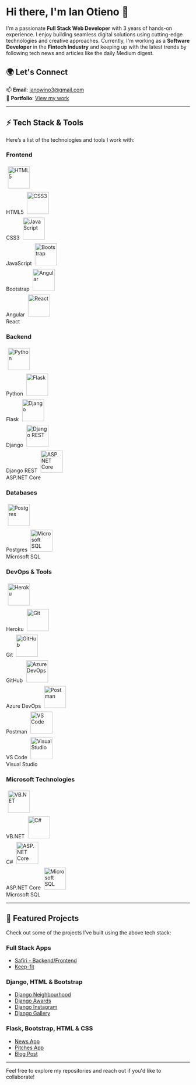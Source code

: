 # Hi there, I'm **Ian Otieno** 👋  
I'm a passionate **Full Stack Web Developer** with 3 years of hands-on experience. I enjoy building seamless digital solutions using cutting-edge technologies and creative approaches. Currently, I'm working as a **Software Developer** in the **Fintech Industry** and keeping up with the latest trends by following tech news and articles like the daily Medium digest.

## 🌍 Let's Connect  
📫 **Email**: [ianowino3@gmail.com](mailto:ianowino3@gmail.com)  
🔗 **Portfolio**: [View my work](https://ian-otieno.netlify.app/)

---

## ⚡ Tech Stack & Tools  
Here’s a list of the technologies and tools I work with:

### **Frontend**  
<p align="left">
  <img src="https://cdn.jsdelivr.net/gh/devicons/devicon/icons/html5/html5-original.svg" alt="HTML5" width="60" height="60" style="margin: 5px"/>
  <br/>HTML5
  <img src="https://cdn.jsdelivr.net/gh/devicons/devicon/icons/css3/css3-original.svg" alt="CSS3" width="60" height="60" style="margin: 5px"/>
  <br/>CSS3
  <img src="https://cdn.jsdelivr.net/gh/devicons/devicon/icons/javascript/javascript-original.svg" alt="JavaScript" width="60" height="60" style="margin: 5px"/>
  <br/>JavaScript
  <img src="https://cdn.jsdelivr.net/gh/devicons/devicon/icons/bootstrap/bootstrap-original.svg" alt="Bootstrap" width="60" height="60" style="margin: 5px"/>
  <br/>Bootstrap
  <img src="https://cdn.jsdelivr.net/gh/devicons/devicon/icons/angularjs/angularjs-original.svg" alt="Angular" width="60" height="60" style="margin: 5px"/>
  <br/>Angular
  <img src="https://cdn.jsdelivr.net/gh/devicons/devicon/icons/react/react-original.svg" alt="React" width="60" height="60" style="margin: 5px"/>
  <br/>React
</p>

### **Backend**  
<p align="left">
  <img src="https://cdn.jsdelivr.net/gh/devicons/devicon/icons/python/python-original.svg" alt="Python" width="60" height="60" style="margin: 5px"/>
  <br/>Python
  <img src="https://cdn.jsdelivr.net/gh/devicons/devicon/icons/flask/flask-original.svg" alt="Flask" width="60" height="60" style="margin: 5px"/>
  <br/>Flask
  <img src="https://cdn.jsdelivr.net/gh/devicons/devicon/icons/django/django-original.svg" alt="Django" width="60" height="60" style="margin: 5px"/>
  <br/>Django
  <img src="https://cdn.jsdelivr.net/gh/devicons/devicon/icons/django/django-plain-wordmark.svg" alt="Django REST" width="60" height="60" style="margin: 5px"/>
  <br/>Django REST
  <img src="https://cdn.jsdelivr.net/gh/devicons/devicon/icons/aspnet/aspnet-original.svg" alt="ASP.NET Core" width="60" height="60" style="margin: 5px"/>
  <br/>ASP.NET Core
</p>

### **Databases**  
<p align="left">
  <img src="https://cdn.jsdelivr.net/gh/devicons/devicon/icons/postgresql/postgresql-original.svg" alt="Postgres" width="60" height="60" style="margin: 5px"/>
  <br/>Postgres
  <img src="https://cdn.jsdelivr.net/gh/devicons/devicon/icons/microsoftsqlserver/microsoftsqlserver-plain.svg" alt="Microsoft SQL" width="60" height="60" style="margin: 5px"/>
  <br/>Microsoft SQL
</p>

### **DevOps & Tools**  
<p align="left">
  <img src="https://cdn.jsdelivr.net/gh/devicons/devicon/icons/heroku/heroku-original.svg" alt="Heroku" width="60" height="60" style="margin: 5px"/>
  <br/>Heroku
  <img src="https://cdn.jsdelivr.net/gh/devicons/devicon/icons/git/git-original.svg" alt="Git" width="60" height="60" style="margin: 5px"/>
  <br/>Git
  <img src="https://cdn.jsdelivr.net/gh/devicons/devicon/icons/github/github-original.svg" alt="GitHub" width="60" height="60" style="margin: 5px"/>
  <br/>GitHub
  <img src="https://cdn.jsdelivr.net/gh/devicons/devicon/icons/azure/azure-original.svg" alt="Azure DevOps" width="60" height="60" style="margin: 5px"/>
  <br/>Azure DevOps
  <img src="https://cdn.jsdelivr.net/gh/devicons/devicon/icons/postman/postman-original.svg" alt="Postman" width="60" height="60" style="margin: 5px"/>
  <br/>Postman
  <img src="https://cdn.jsdelivr.net/gh/devicons/devicon/icons/vscode/vscode-original.svg" alt="VS Code" width="60" height="60" style="margin: 5px"/>
  <br/>VS Code
  <img src="https://cdn.jsdelivr.net/gh/devicons/devicon/icons/visualstudio/visualstudio-plain.svg" alt="Visual Studio" width="60" height="60" style="margin: 5px"/>
  <br/>Visual Studio
</p>

### **Microsoft Technologies**  
<p align="left">
  <img src="https://cdn.jsdelivr.net/gh/devicons/devicon/icons/dot-net/dot-net-original.svg" alt="VB.NET" width="60" height="60" style="margin: 5px"/>
  <br/>VB.NET
  <img src="https://cdn.jsdelivr.net/gh/devicons/devicon/icons/csharp/csharp-original.svg" alt="C#" width="60" height="60" style="margin: 5px"/>
  <br/>C#
  <img src="https://cdn.jsdelivr.net/gh/devicons/devicon/icons/dot-net/dot-net-original.svg" alt="ASP.NET Core" width="60" height="60" style="margin: 5px"/>
  <br/>ASP.NET Core
  <img src="https://cdn.jsdelivr.net/gh/devicons/devicon/icons/microsoftsqlserver/microsoftsqlserver-plain.svg" alt="Microsoft SQL" width="60" height="60" style="margin: 5px"/>
  <br/>Microsoft SQL
</p>

---

## 🚀 Featured Projects  
Check out some of the projects I’ve built using the above tech stack:

### **Full Stack Apps**  
- [Safiri - Backend/Frontend](https://github.com/ian-otieno/Backend-Safiri)  
- [Keep-fit](https://github.com/ian-otieno/Keep-fit)

### **Django, HTML & Bootstrap**  
- [Django Neighbourhood](https://github.com/ian-otieno/Django-Neighbourhood)  
- [Django Awards](https://github.com/ian-otieno/Django-Awards)  
- [Django Instagram](https://github.com/ian-otieno/Django-Instagram)  
- [Django Gallery](https://github.com/ian-otieno/Django-Gallery)

### **Flask, Bootstrap, HTML & CSS**  
- [News App](https://github.com/ian-otieno/News-App)  
- [Pitches App](https://github.com/ian-otieno/pitches-app)  
- [Blog Post](https://github.com/ian-otieno/Blog-Post)

---

Feel free to explore my repositories and reach out if you'd like to collaborate!

